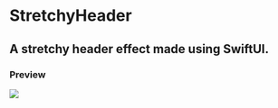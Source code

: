 # StretchyHeader

## A stretchy header effect made using SwiftUI.


### Preview
![](preview.gif)  


